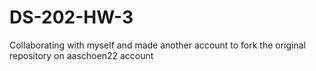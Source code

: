 # DS-202-HW-3
Collaborating with myself and made another account to fork the original repository on aaschoen22 account
